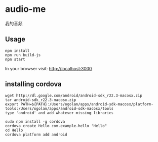 audio-me
========

 我的音频

 ## Usage
 ````
 npm install
 npm run build-js
 npm start
 ````

 In your browser visit: [http://localhost:3000](http://localhost:3000)

## installing cordova

    wget http://dl.google.com/android/android-sdk_r22.3-macosx.zip
    tar android-sdk_r22.3-macosx.zip
    export PATH=${PATH}:/Users/ogolan/apps/android-sdk-macosx/platform-tools:/Users/ogolan/apps/android-sdk-macosx/tools
    type 'android' and add whatever missing libraries

    sudo npm install -g cordova
    cordova create Hello com.example.hello "Hello"
    cd Hello
    cordova platform add android
